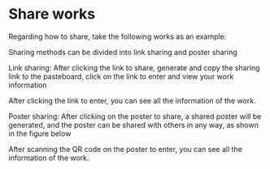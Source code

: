 # Share works

Regarding how to share, take the following works as an example:

Sharing methods can be divided into link sharing and poster sharing

Link sharing: After clicking the link to share, generate and copy the sharing link to the pasteboard, click on the link to enter and view your work information

&#x20;

After clicking the link to enter, you can see all the information of the work.

Poster sharing: After clicking on the poster to share, a shared poster will be generated, and the poster can be shared with others in any way, as shown in the figure below

&#x20;

After scanning the QR code on the poster to enter, you can see all the information of the work.
